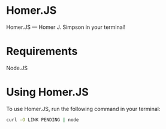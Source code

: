 # Homer.JS
Homer.JS — Homer J. Simpson in your terminal!

# Requirements
Node.JS

# Using Homer.JS
To use Homer.JS, run the following command in your terminal:
```bash
curl -O LINK PENDING | node
```
